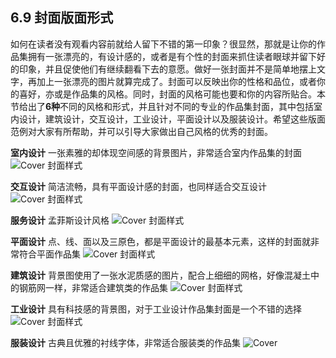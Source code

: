## 6.9 封面版面形式

如何在读者没有观看内容前就给人留下不错的第一印象？很显然，那就是让你的作品集拥有一张漂亮的，有设计感的，或者是有个性的封面来抓住读者眼球并留下好的印象，并且促使他们有继续翻看下去的意愿。做好一张封面并不是简单地摆上文字，再加上一张漂亮的图片就算完成了。封面可以反映出你的性格和品位，或者你的喜好，亦或是作品集的风格。同时，封面的风格可能也要和你的内容所贴合。本节给出了**6种**不同的风格和形式，并且针对不同的专业的作品集封面，其中包括室内设计，建筑设计，交互设计，工业设计，平面设计以及服装设计。希望这些版面范例对大家有所帮助，并可以引导大家做出自己风格的优秀的封面。

**室内设计**
一张素雅的却体现空间感的背景图片，非常适合室内作品集的封面
![Cover 封面样式](http://kitpic.makebi.net/2021/lk_43.jpg)

**交互设计**
简洁流畅，具有平面设计感的封面，也同样适合交互设计
![Cover 封面样式](http://kitpic.makebi.net/2021/lk_44.jpg)

**服务设计**
孟菲斯设计风格
![Cover 封面样式](http://kitpic.makebi.net/2021/lk_45.jpg)

**平面设计**
点、线、面以及三原色，都是平面设计的最基本元素，这样的封面就非常符合平面作品集
![Cover 封面样式](http://kitpic.makebi.net/2021/lk_46.jpg)

**建筑设计**
背景图使用了一张水泥质感的图片，配合上细细的网格，好像混凝土中的钢筋网一样，非常适合建筑类的作品集
![Cover 封面样式](http://kitpic.makebi.net/2021/lk_47.jpg)

**工业设计**
具有科技感的背景图，对于工业设计作品集封面是一个不错的选择
![Cover 封面样式](http://kitpic.makebi.net/2021/lk_48.jpg)

**服装设计**
古典且优雅的衬线字体，非常适合服装类的作品集
![Cover](http://kitpic.makebi.net/2021/lk_49.jpg)
